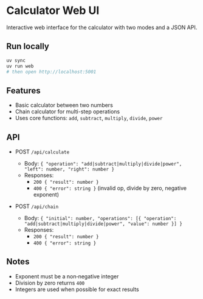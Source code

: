 # Calculator Web UI

Interactive web interface for the calculator with two modes and a JSON API.

## Run locally

```bash
uv sync
uv run web
# then open http://localhost:5001
```

## Features

- Basic calculator between two numbers
- Chain calculator for multi-step operations
- Uses core functions: `add`, `subtract`, `multiply`, `divide`, `power`

## API

- POST `/api/calculate`
  - Body: `{ "operation": "add|subtract|multiply|divide|power", "left": number, "right": number }`
  - Responses:
    - `200 { "result": number }`
    - `400 { "error": string }` (invalid op, divide by zero, negative exponent)

- POST `/api/chain`
  - Body: `{ "initial": number, "operations": [{ "operation": "add|subtract|multiply|divide|power", "value": number }] }`
  - Responses:
    - `200 { "result": number }`
    - `400 { "error": string }`

## Notes

- Exponent must be a non‑negative integer
- Division by zero returns `400`
- Integers are used when possible for exact results
